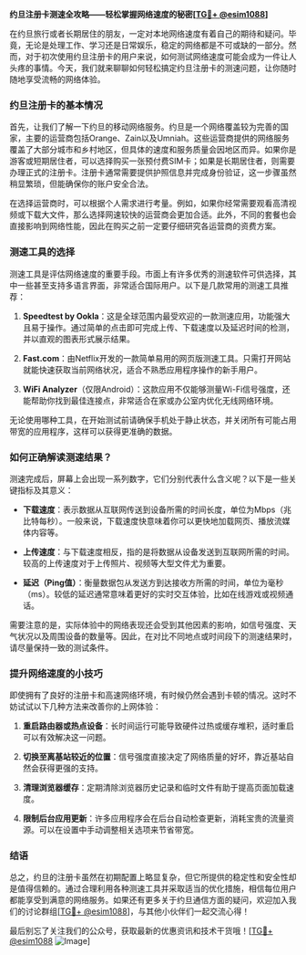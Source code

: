 **约旦注册卡测速全攻略——轻松掌握网络速度的秘密[[TG💪+ @esim1088](https://t.me/s/esim1088)]**

在约旦旅行或者长期居住的朋友，一定对本地网络速度有着自己的期待和疑问。毕竟，无论是处理工作、学习还是日常娱乐，稳定的网络都是不可或缺的一部分。然而，对于初次使用约旦注册卡的用户来说，如何测试网络速度可能会成为一件让人头疼的事情。今天，我们就来聊聊如何轻松搞定约旦注册卡的测速问题，让你随时随地享受流畅的网络体验。

### 约旦注册卡的基本情况

首先，让我们了解一下约旦的移动网络服务。约旦是一个网络覆盖较为完善的国家，主要的运营商包括Orange、Zain以及Umniah。这些运营商提供的网络服务覆盖了大部分城市和乡村地区，但具体的速度和服务质量会因地区而异。如果你是游客或短期居住者，可以选择购买一张预付费SIM卡；如果是长期居住者，则需要办理正式的注册卡。注册卡通常需要提供护照信息并完成身份验证，这一步骤虽然稍显繁琐，但能确保你的账户安全合法。

在选择运营商时，可以根据个人需求进行考量。例如，如果你经常需要观看高清视频或下载大文件，那么选择网速较快的运营商会更加合适。此外，不同的套餐也会直接影响到网络性能，因此在购买之前一定要仔细研究各运营商的资费方案。

### 测速工具的选择

测速工具是评估网络速度的重要手段。市面上有许多优秀的测速软件可供选择，其中一些甚至支持多语言界面，非常适合国际用户。以下是几款常用的测速工具推荐：

1. **Speedtest by Ookla**：这是全球范围内最受欢迎的一款测速应用，功能强大且易于操作。通过简单的点击即可完成上传、下载速度以及延迟时间的检测，并以直观的图表形式展示结果。
   
2. **Fast.com**：由Netflix开发的一款简单易用的网页版测速工具。只需打开网站就能快速获取当前网络状况，适合不熟悉应用程序操作的新手用户。

3. **WiFi Analyzer**（仅限Android）：这款应用不仅能够测量Wi-Fi信号强度，还能帮助你找到最佳连接点，非常适合在家或办公室内优化无线网络环境。

无论使用哪种工具，在开始测试前请确保手机处于静止状态，并关闭所有可能占用带宽的应用程序，这样可以获得更准确的数据。

### 如何正确解读测速结果？

测速完成后，屏幕上会出现一系列数字，它们分别代表什么含义呢？以下是一些关键指标及其意义：

- **下载速度**：表示数据从互联网传送到设备所需的时间长度，单位为Mbps（兆比特每秒）。一般来说，下载速度快意味着你可以更快地加载网页、播放流媒体内容等。
  
- **上传速度**：与下载速度相反，指的是将数据从设备发送到互联网所需的时间。较高的上传速度对于上传照片、视频等大型文件尤为重要。

- **延迟（Ping值）**：衡量数据包从发送方到达接收方所需的时间，单位为毫秒（ms）。较低的延迟通常意味着更好的实时交互体验，比如在线游戏或视频通话。

需要注意的是，实际体验中的网络表现还会受到其他因素的影响，如信号强度、天气状况以及周围设备的数量等。因此，在对比不同地点或时间段下的测速结果时，请尽量保持一致的测试条件。

### 提升网络速度的小技巧

即使拥有了良好的注册卡和高速网络环境，有时候仍然会遇到卡顿的情况。这时不妨试试以下几种方法来改善你的上网体验：

1. **重启路由器或热点设备**：长时间运行可能导致硬件过热或缓存堆积，适时重启可以有效解决这一问题。
   
2. **切换至离基站较近的位置**：信号强度直接决定了网络质量的好坏，靠近基站自然会获得更强的支持。
   
3. **清理浏览器缓存**：定期清除浏览器历史记录和临时文件有助于提高页面加载速度。
   
4. **限制后台应用更新**：许多应用程序会在后台自动检查更新，消耗宝贵的流量资源。可以在设置中手动调整相关选项来节省带宽。

### 结语

总之，约旦的注册卡虽然在初期配置上略显复杂，但它所提供的稳定性和安全性却是值得信赖的。通过合理利用各种测速工具并采取适当的优化措施，相信每位用户都能享受到满意的网络服务。如果还有更多关于约旦通信方面的疑问，欢迎加入我们的讨论群组[[TG💪+ @esim1088](https://t.me/s/esim1088)]，与其他小伙伴们一起交流心得！

最后别忘了关注我们的公众号，获取最新的优惠资讯和技术干货哦！[[TG💪+ @esim1088](https://t.me/s/esim1088) ![Image](https://i.postimg.cc/4NQfJmqS/Snipaste-2025-05-13-00-14-12.png)]